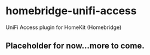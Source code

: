 # homebridge-unifi-access
UniFi Access plugin for HomeKit (Homebridge)

## Placeholder for now...more to come.

